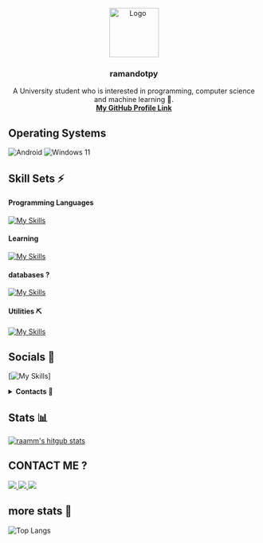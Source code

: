 <br/>
<div align="center">
  <a href="https://github.com/othneildrew/Best-README-Template">
    <img src="https://avatars.githubusercontent.com/u/182676519?v=4" alt="Logo" width="99" height="99">
  </a>
  
  <h3 align="center"> ramandotpy </h3>
  <p aligh="center">
    A University student who is interested in programming, computer science and machine learning 🤖.
  <br/>
  <a href=""><strong>My GitHub Profile Link</strong></a>
</div>  

## Operating Systems

![Android](https://img.shields.io/badge/Android-3DDC84?style=for-the-badge&logo=android&logoColor=white)
![Windows 11](https://img.shields.io/badge/Windows%2011-%230079d5.svg?style=for-the-badge&logo=Windows%2011&logoColor=white)

## Skill Sets ⚡️

#### Programming Languages
[![My Skills](https://skillicons.dev/icons?i=py,c,cpp)](https://skillicons.dev)

#### Learning
[![My Skills](https://skillicons.dev/icons?i=html,css,js)](https://skillicons.dev)

#### databases ?
[![My Skills](https://skillicons.dev/icons?i=mysql)](https://skillicons.dev)

#### Utilities ⛏️

[![My Skills](https://skillicons.dev/icons?i=git,github,vscode,gcp,arduino)](https://skillicons.dev)


## Socials 📱
[![My Skills](https://skillicons.dev/icons?i=instagram,discord,gmail,linkedin)]
<details>
<summary><strong>Contacts 📜</strong></summary>
<br>
<a href="https://discord.com/users/871241459586711572">
<img src="https://lanyard.cnrad.dev/api/871241459586711572">
</a>
</details>

## Stats 📊

[![raamm's hitgub stats](https://github-readme-stats.vercel.app/api?username=ramnnn2006)](https://github.com/ramnnn2006/github-readme-stats)


##   CONTACT ME ?

<a href="https://www.linkedin.com/in/ramnnn/" target="_blank">
   <img src="https://img.shields.io/badge/LinkedIn-0077B5?style=for-the-badge&logo=linkedin&logoColor=0e76a8&color=black">
</a>
<a href="https://instagram.com/_ramnnn.py/" target="_blank">
   <img src="https://img.shields.io/badge/Instagram-000000?style=for-the-badge&logo=instagram&logoColor=WHITE&color=black">
</a>
<a href="mailto:phrkvvp@gmail.com" target="_blank">
   <img src="https://img.shields.io/badge/Gmail-D14836?style=for-the-badge&logo=gmail&logoColor=white&color=black">
</a>

## more stats 🎀

![Top Langs](https://github-readme-stats.vercel.app/api/top-langs/?username=ramnnn2006&layout=compact)


